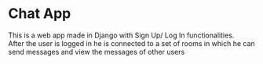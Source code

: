 # Chat App

This is a web app made in Django with Sign Up/ Log In functionalities. <br/>
After the user is logged in he is connected to a set of rooms in which he can send messages and view the messages of other users

